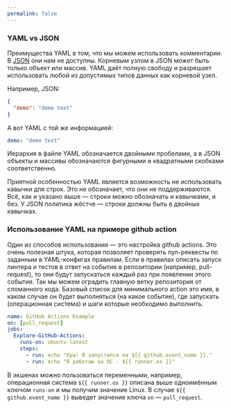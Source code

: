 ```yaml
---
permalink: false
---
```


### YAML vs JSON

Преимущества YAML в том, что мы можем использовать комментарии. В [JSON](/js/doka/json) они нам не доступны.
Корневым узлом в JSON может быть только объект или массив. YAML даёт полную свободу и разрешает использовать любой из допустимых типов данных как корневой узел.

Например, JSON:

```json
{
  "demo": "demo text"
}
```

А вот YAML с той же информацией:

```yaml
demo: "demo text"
```

Иерархия в файле YAML обозначается двойными пробелами, а в JSON объекты и массивы обозначаются фигурными и квадратными скобками соответственно.

Приятной особенностью YAML является возможность не использовать кавычки для строк. Это не обозначает, что они не поддерживаются. Всё, как и указано выше — строки можно обозначать и кавычками, и без. У JSON политика жёстче — строки должны быть в двойных кавычках.

### Использование YAML на примере github action

Один из способов использования — это настройка github actions. Это очень полезная штука, которая позволяет проверять пул-реквесты по заданным в YAML-конфигах правилам.
Если в правилах описать запуск линтера и тестов в ответ на событие в репозитории (например, pull-request), то они будут запускаться каждый раз при появлении этого события. Так мы можем оградить главную ветку репозитория от сломанного кода.
Базовый список для минимального action это имя, в каком случае он будет выполняться (на какое событие), где запускать (операционная система) и шаги которые необходимо выполнить.

```yaml
name: GitHub Actions Example
on: [pull_request]
jobs:
  Explore-GitHub-Actions:
    runs-on: ubuntu-latest
    steps:
      - run: echo "Ура! Я запустился на ${{ github.event_name }}."
      - run: echo "Я работаю на ОС - ${{ runner.os }}"
```

В экшенах можно пользоваться переменными, например, операционная система `${{ runner.os }}` описана выше одноимённым ключом `runs-on` и мы получим значение Linux. В случае `${{ github.event_name }}` выведет значение ключа `on` — `pull_request`.
